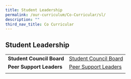 ```yaml
---
title: Student Leadership
permalink: /our-curriculum/Co-Curricular/sl/
description: ""
third_nav_title: Co Curricular
---
```

## Student Leadership

|   |   |
|---|---|
| **Student Council Board**  | [Student Council Board](/student-leadership/scb/)  |
| **Peer Support Leaders**  | [Peer Support Leaders](/student-leadership/psl/)  |
|   |   |